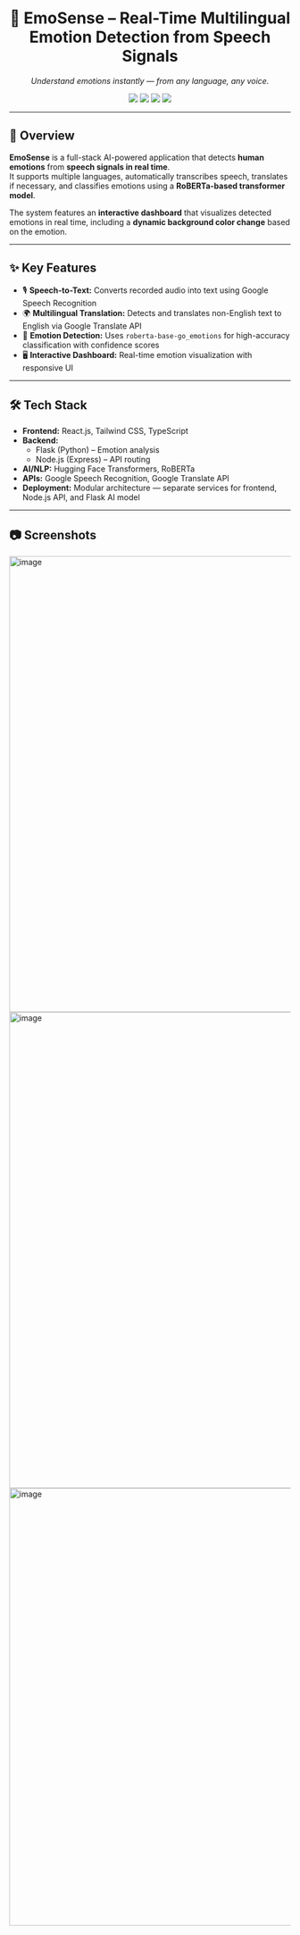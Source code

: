 <h1 align="center">🎤 EmoSense – Real-Time Multilingual Emotion Detection from Speech Signals</h1>

<p align="center">
  <i>Understand emotions instantly — from any language, any voice.</i>
</p>

<p align="center">
  <img src="https://img.shields.io/badge/Frontend-React.js-blue?style=for-the-badge">
  <img src="https://img.shields.io/badge/Backend-Flask%20%26%20Node.js-green?style=for-the-badge">
  <img src="https://img.shields.io/badge/Language-Python%20%7C%20TypeScript-yellow?style=for-the-badge">
  <img src="https://img.shields.io/badge/NLP-RoBERTa-red?style=for-the-badge">
</p>

---

## 📖 Overview
**EmoSense** is a full-stack AI-powered application that detects **human emotions** from **speech signals in real time**.  
It supports multiple languages, automatically transcribes speech, translates if necessary, and classifies emotions using a **RoBERTa-based transformer model**.  

The system features an **interactive dashboard** that visualizes detected emotions in real time, including a **dynamic background color change** based on the emotion.

---

## ✨ Key Features
- 🎙 **Speech-to-Text:** Converts recorded audio into text using Google Speech Recognition  
- 🌍 **Multilingual Translation:** Detects and translates non-English text to English via Google Translate API  
- 🤖 **Emotion Detection:** Uses `roberta-base-go_emotions` for high-accuracy classification with confidence scores  
- 🖥 **Interactive Dashboard:** Real-time emotion visualization with responsive UI  

---

## 🛠 Tech Stack
- **Frontend:** React.js, Tailwind CSS, TypeScript  
- **Backend:**  
  - Flask (Python) – Emotion analysis  
  - Node.js (Express) – API routing  
- **AI/NLP:** Hugging Face Transformers, RoBERTa  
- **APIs:** Google Speech Recognition, Google Translate API  
- **Deployment:** Modular architecture — separate services for frontend, Node.js API, and Flask AI model  

---

## 📷 Screenshots
<img width="1796" height="817" alt="image" src="https://github.com/user-attachments/assets/e25b8f7a-d820-4dbb-a36d-54af72787dbf" />


<img width="1882" height="853" alt="image" src="https://github.com/user-attachments/assets/3aae037d-7564-4979-b6c7-43c99d061197" />


<img width="1642" height="784" alt="image" src="https://github.com/user-attachments/assets/ee544470-13f3-4bab-b5fa-adfd54b1bf66" />



